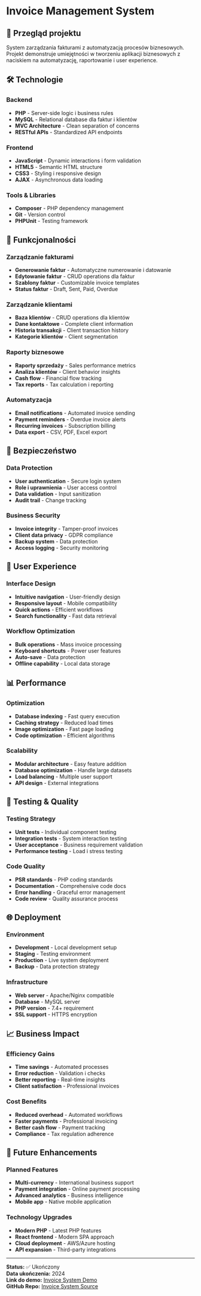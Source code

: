 # Invoice Management System

## 🎯 Przegląd projektu
System zarządzania fakturami z automatyzacją procesów biznesowych. Projekt demonstruje umiejętności w tworzeniu aplikacji biznesowych z naciskiem na automatyzację, raportowanie i user experience.

## 🛠️ Technologie

### Backend
- **PHP** - Server-side logic i business rules
- **MySQL** - Relational database dla faktur i klientów
- **MVC Architecture** - Clean separation of concerns
- **RESTful APIs** - Standardized API endpoints

### Frontend
- **JavaScript** - Dynamic interactions i form validation
- **HTML5** - Semantic HTML structure
- **CSS3** - Styling i responsive design
- **AJAX** - Asynchronous data loading

### Tools & Libraries
- **Composer** - PHP dependency management
- **Git** - Version control
- **PHPUnit** - Testing framework

## 🚀 Funkcjonalności

### Zarządzanie fakturami
- **Generowanie faktur** - Automatyczne numerowanie i datowanie
- **Edytowanie faktur** - CRUD operations dla faktur
- **Szablony faktur** - Customizable invoice templates
- **Status faktur** - Draft, Sent, Paid, Overdue

### Zarządzanie klientami
- **Baza klientów** - CRUD operations dla klientów
- **Dane kontaktowe** - Complete client information
- **Historia transakcji** - Client transaction history
- **Kategorie klientów** - Client segmentation

### Raporty biznesowe
- **Raporty sprzedaży** - Sales performance metrics
- **Analiza klientów** - Client behavior insights
- **Cash flow** - Financial flow tracking
- **Tax reports** - Tax calculation i reporting

### Automatyzacja
- **Email notifications** - Automated invoice sending
- **Payment reminders** - Overdue invoice alerts
- **Recurring invoices** - Subscription billing
- **Data export** - CSV, PDF, Excel export

## 🔐 Bezpieczeństwo

### Data Protection
- **User authentication** - Secure login system
- **Role i uprawnienia** - User access control
- **Data validation** - Input sanitization
- **Audit trail** - Change tracking

### Business Security
- **Invoice integrity** - Tamper-proof invoices
- **Client data privacy** - GDPR compliance
- **Backup system** - Data protection
- **Access logging** - Security monitoring

## 📱 User Experience

### Interface Design
- **Intuitive navigation** - User-friendly design
- **Responsive layout** - Mobile compatibility
- **Quick actions** - Efficient workflows
- **Search functionality** - Fast data retrieval

### Workflow Optimization
- **Bulk operations** - Mass invoice processing
- **Keyboard shortcuts** - Power user features
- **Auto-save** - Data protection
- **Offline capability** - Local data storage

## 📊 Performance

### Optimization
- **Database indexing** - Fast query execution
- **Caching strategy** - Reduced load times
- **Image optimization** - Fast page loading
- **Code optimization** - Efficient algorithms

### Scalability
- **Modular architecture** - Easy feature addition
- **Database optimization** - Handle large datasets
- **Load balancing** - Multiple user support
- **API design** - External integrations

## 🧪 Testing & Quality

### Testing Strategy
- **Unit tests** - Individual component testing
- **Integration tests** - System interaction testing
- **User acceptance** - Business requirement validation
- **Performance testing** - Load i stress testing

### Code Quality
- **PSR standards** - PHP coding standards
- **Documentation** - Comprehensive code docs
- **Error handling** - Graceful error management
- **Code review** - Quality assurance process

## 🌐 Deployment

### Environment
- **Development** - Local development setup
- **Staging** - Testing environment
- **Production** - Live system deployment
- **Backup** - Data protection strategy

### Infrastructure
- **Web server** - Apache/Nginx compatible
- **Database** - MySQL server
- **PHP version** - 7.4+ requirement
- **SSL support** - HTTPS encryption

## 📈 Business Impact

### Efficiency Gains
- **Time savings** - Automated processes
- **Error reduction** - Validation i checks
- **Better reporting** - Real-time insights
- **Client satisfaction** - Professional invoices

### Cost Benefits
- **Reduced overhead** - Automated workflows
- **Faster payments** - Professional invoicing
- **Better cash flow** - Payment tracking
- **Compliance** - Tax regulation adherence

## 🔮 Future Enhancements

### Planned Features
- **Multi-currency** - International business support
- **Payment integration** - Online payment processing
- **Advanced analytics** - Business intelligence
- **Mobile app** - Native mobile application

### Technology Upgrades
- **Modern PHP** - Latest PHP features
- **React frontend** - Modern SPA approach
- **Cloud deployment** - AWS/Azure hosting
- **API expansion** - Third-party integrations

---

**Status:** ✅ Ukończony  
**Data ukończenia:** 2024  
**Link do demo:** [Invoice System Demo](https://example.com)  
**GitHub Repo:** [Invoice System Source](https://github.com/danielkmita94-jpg/invoice-system)
